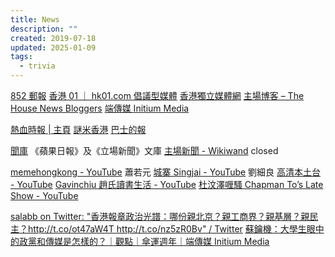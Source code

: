 ```yaml
---
title: News
description: ""
created: 2019-07-18
updated: 2025-01-09
tags:
  - trivia
---
```


[852 郵報](https://www.post852.com/)
[香港 01 ｜ hk01.com 倡議型媒體](https://www.hk01.com/)
[香港獨立媒體網](https://www.inmediahk.net/)
[主場博客 – The House News Bloggers](https://thehousenewsbloggers.net/)
[端傳媒 Initium Media](https://theinitium.com/)

[熱血時報 | 主頁](https://www.passiontimes.hk/4.0/index.php)
[謎米香港](http://memehk.com/)
[巴士的報](https://www.bastillepost.com/hongkong/)

[聞庫](https://collection.news/) 《蘋果日報》及《立場新聞》文庫
[主場新聞 - Wikiwand](https://www.wikiwand.com/zh/%E4%B8%BB%E5%A0%B4%E6%96%B0%E8%81%9E) closed

[memehongkong - YouTube](https://www.youtube.com/channel/UCu_YquoQYKR3GpP82TO-zRw) 蕭若元
[城寨 Singjai - YouTube](https://www.youtube.com/channel/UC0zUmHNpkviI6UZ0uqCYrww) 劉細良
[高清本土台 - YouTube](https://www.youtube.com/channel/UCzuzpkqcLSDmqnVpkksriow)
[Gavinchiu 趙氏讀書生活 - YouTube](https://www.youtube.com/channel/UCmi1257Mo7v4ors9-ekOq1w)
[杜汶澤喱騷 Chapman To’s Late Show - YouTube](https://www.youtube.com/channel/UCU5MOgUdLqitxKZRZy9vnnw)

[salabb on Twitter: "香港報章政治光譜：哪份親北京？親工商界？親基層？親民主？http://t.co/ot47aW4T http://t.co/nz5zR0Bv" / Twitter](https://mobile.twitter.com/salabb/status/198292088939487233)
[蘇鑰機：大學生眼中的政黨和傳媒是怎樣的？｜觀點｜傘運週年｜端傳媒 Initium Media](https://theinitium.com/article/20161005-opinion-clementso-umbrellamovement/)
